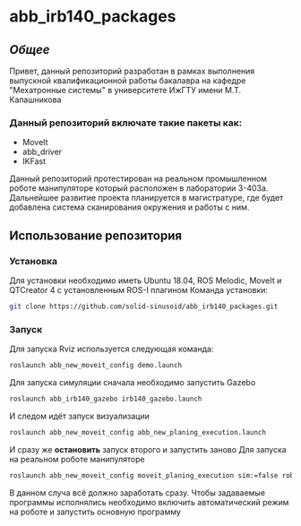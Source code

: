 # abb_irb140_packages
## _Общее_

Привет, данный репозиторий разработан в рамках выполнения выпускной квалификационной работы бакалавра на кафедре "Мехатронные системы" в университете ИжГТУ имени М.Т. Калашникова

### Данный репозиторий включате такие пакеты как:

- MoveIt
- abb_driver
- IKFast

Данный репозиторий протестирован на реальном промышленном роботе манипуляторе который расположен в лаборатории 3-403а. Дальнейшее развитие проекта планируется в магистратуре, где будет добавлена система сканирования окружения и работы с ним.

## Использование репозитория
### Установка
Для установки необходимо иметь Ubuntu 18.04, ROS Melodic, MoveIt и QTCreator 4 с установленным ROS-I плагином
Команда установки:
```sh
git clone https://github.com/solid-sinusoid/abb_irb140_packages.git
```
### Запуск
Для запуска Rviz используется следующая команда:
```sh
roslaunch abb_new_moveit_config demo.launch
```
Для запуска симуляции сначала необходимо запустить Gazebo
```sh
roslaunch abb_irb140_gazebo irb140_gazebo.launch
```
И следом идёт запуск визуализации
```sh
roslaunch abb_new_moveit_config abb_new_planing_execution.launch
```
И сразу же **остановить** запуск второго и запустить заново
Для запуска на реальном роботе манипуляторе 
```sh
roslaunch abb_new_moveit_config moveit_planing_execution sim:=false robot_ip:=192.132.100.153
```
В данном случа всё должно заработать сразу. Чтобы задаваемые программы исполнялись необходимо включить автоматический режим на роботе и запустить основную программу
